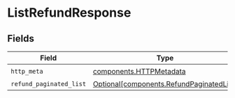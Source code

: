 # ListRefundResponse


## Fields

| Field                                                                                      | Type                                                                                       | Required                                                                                   | Description                                                                                |
| ------------------------------------------------------------------------------------------ | ------------------------------------------------------------------------------------------ | ------------------------------------------------------------------------------------------ | ------------------------------------------------------------------------------------------ |
| `http_meta`                                                                                | [components.HTTPMetadata](../../models/components/httpmetadata.md)                         | :heavy_check_mark:                                                                         | N/A                                                                                        |
| `refund_paginated_list`                                                                    | [Optional[components.RefundPaginatedList]](../../models/components/refundpaginatedlist.md) | :heavy_minus_sign:                                                                         | N/A                                                                                        |